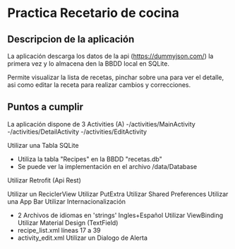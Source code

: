 # Practica Recetario de cocina

## Descripcion de la aplicación

La aplicación descarga los datos de la api (https://dummyjson.com/) la primera vez y lo 
almacena den la BBDD local en SQLite.

Permite visualizar la lista de recetas, pinchar sobre una para ver el detalle, asi como editar 
la receta para realizar cambios y correcciones.

## Puntos a cumplir
La aplicación dispone de 3 Activities (A)
-/activities/MainActivity
-/activities/DetailActivity
-/activities/EditActivity

Utilizar una Tabla SQLite
- Utiliza la tabla "Recipes" en la BBDD "recetas.db" 
- Se puede ver la implementación en el archivo /data/Database

Utilizar Retrofit (Api Rest)


Utilizar un ReciclerView
Utilizar PutExtra
Utilizar Shared Preferences
Utilizar una App Bar
Utilizar Internacionalización
- 2 Archivos de idiomas en 'strings' Ingles+Español
Utilizar ViewBinding
Utilizar Material Design (TextField)
- recipe_list.xml líneas 17 a 39
- activity_edit.xml
Utilizar un Dialogo de Alerta